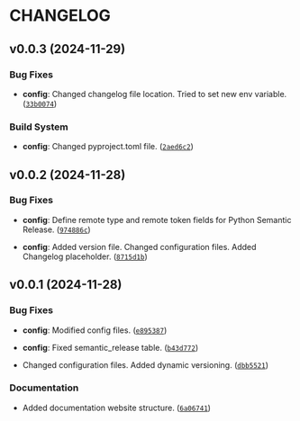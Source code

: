 # CHANGELOG


## v0.0.3 (2024-11-29)

### Bug Fixes

- **config**: Changed changelog file location. Tried to set new env variable.
  ([`33b0074`](https://github.com/MiguelLoureiro98/controlib/commit/33b0074aca45db27fafd4a920930af68cf5a1fcd))

### Build System

- **config**: Changed pyproject.toml file.
  ([`2aed6c2`](https://github.com/MiguelLoureiro98/controlib/commit/2aed6c2828e85b0cf3275789f2d7e56e5239face))


## v0.0.2 (2024-11-28)

### Bug Fixes

- **config**: Define remote type and remote token fields for Python Semantic Release.
  ([`974886c`](https://github.com/MiguelLoureiro98/controlib/commit/974886ce7f16d0d9374969c857f97a14d729f2eb))

- **config**: Added version file. Changed configuration files. Added Changelog placeholder.
  ([`8715d1b`](https://github.com/MiguelLoureiro98/controlib/commit/8715d1bbfebb47b73912bba9709cb08d57437aec))


## v0.0.1 (2024-11-28)

### Bug Fixes

- **config**: Modified config files.
  ([`e895387`](https://github.com/MiguelLoureiro98/controlib/commit/e8953879c59e0c3fcc328f569266d6c2beab9356))

- **config**: Fixed semantic_release table.
  ([`b43d772`](https://github.com/MiguelLoureiro98/controlib/commit/b43d7723f15631ad9ffeab7849f63db902d601b4))

- Changed configuration files. Added dynamic versioning.
  ([`dbb5521`](https://github.com/MiguelLoureiro98/controlib/commit/dbb5521b7ff65bd198e370a1603c13e6316eb093))

### Documentation

- Added documentation website structure.
  ([`6a06741`](https://github.com/MiguelLoureiro98/controlib/commit/6a06741f428d09d5bf1c4aca4142bad34e37cb98))
